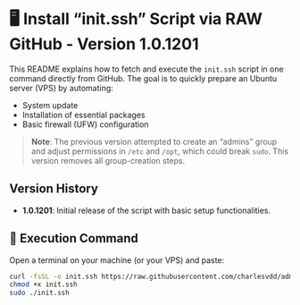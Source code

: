 
# 🖥️ Install “init.ssh” Script via RAW GitHub - Version 1.0.1201

This README explains how to fetch and execute the `init.ssh` script in one command directly from GitHub. The goal is to quickly prepare an Ubuntu server (VPS) by automating:
- System update
- Installation of essential packages
- Basic firewall (UFW) configuration

> **Note**: The previous version attempted to create an “admins” group and adjust permissions in `/etc` and `/opt`, which could break `sudo`. This version removes all group-creation steps.

## Version History
- **1.0.1201**: Initial release of the script with basic setup functionalities.

## 🚀 Execution Command
Open a terminal on your machine (or your VPS) and paste:
```bash
curl -fsSL -o init.ssh https://raw.githubusercontent.com/charlesvdd/administrator-neomnia/init/init.ssh
chmod +x init.ssh
sudo ./init.ssh
```
